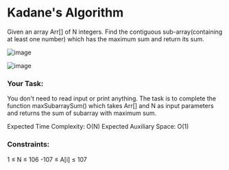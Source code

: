 # Kadane's Algorithm

Given an array Arr[] of N integers. Find the contiguous sub-array(containing at least one number) which has the maximum sum and return its sum.


![image](https://github.com/DeekshaMalviya/100-Days-of-Code/assets/132806772/f583b386-f3cc-4dea-989b-f85f5e53d66b)





![image](https://github.com/DeekshaMalviya/100-Days-of-Code/assets/132806772/e114e1b0-b6ff-4708-9b6b-c8e97378b5d4)





### Your Task:
You don't need to read input or print anything. The task is to complete the function maxSubarraySum() which takes Arr[] and N as input parameters and returns the sum of subarray with maximum sum.


Expected Time Complexity: O(N)
Expected Auxiliary Space: O(1)


### Constraints:
1 ≤ N ≤ 106
-107 ≤ A[i] ≤ 107
